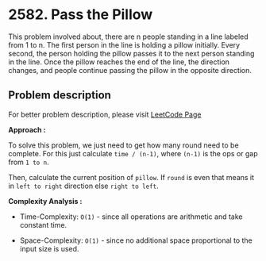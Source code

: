 # 2582. Pass the Pillow

This problem involved about, there are n people standing in a line labeled from 1 to n. The first person in the line is holding a pillow initially. Every second, the person holding the pillow passes it to the next person standing in the line. Once the pillow reaches the end of the line, the direction changes, and people continue passing the pillow in the opposite direction.

## Problem description

For better problem description, please visit [LeetCode Page](https://leetcode.com/problems/pass-the-pillow/description/)

**Approach :**<br/>

To solve this problem, we just need to get how many round need to be complete. For this just calculate `time / (n-1)`, where `(n-1)` is the ops or gap from `1 to n`.<br/>

Then, calculate the current position of `pillow`. If `round` is even that means it in `left to right` direction else `right to left`. <br/>

**Complexity Analysis :**<br/>

-   Time-Complexity: `O(1)` - since all operations are arithmetic and take constant time.

-   Space-Complexity: `O(1)` - since no additional space proportional to the input size is used.
